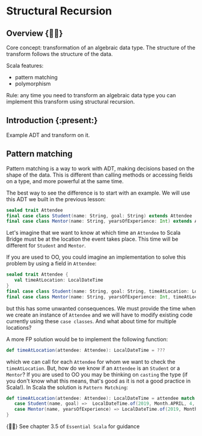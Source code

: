 # Structural Recursion

## Overview {:teacher:}

Core concept: transformation of an algebraic data type. The structure of the transform follows the structure of the data.

Scala features:
- pattern matching
- polymorphism

Rule: any time you need to transform an algebraic data type you can implement this transform using structural recursion.


## Introduction {:present:}

Example ADT and transform on it.


## Pattern matching

Pattern matching is a way to work with ADT, making decisions based on the shape of the data. This is different than calling methods or accessing fields on a type, and more powerful at the same time.

The best way to see the difference is to start with an example. We will use this ADT we built in the previous lesson:

```scala
sealed trait Attendee
final case class Student(name: String, goal: String) extends Attendee
final case class Mentor(name: String, yearsOfExperience: Int) extends Attendee
```

Let's imagine that we want to know at which time an `Attendee` to Scala Bridge must be at the location the event takes place. This time will be different for `Student` and `Mentor`. 

If you are used to OO, you could imagine an implementation to solve this problem by using a field in `Attendee`:

```scala
sealed trait Attendee {
   val timeAtLocation: LocalDateTime
}
final case class Student(name: String, goal: String, timeAtLocation: LocalDateTime) extends Attendee
final case class Mentor(name: String, yearsOfExperience: Int, timeAtLocation: LocalDateTime) extends Attendee
```

but this has some unwanted consequences. We must provide the time when we create an instance of `Attendee` and we will have to modify existing code currently using these `case classes`. And what about time for multiple locations? 

A more FP solution would be to implement the following function:

```scala
def timeAtLocation(attendee: Attendee): LocalDateTime = ???
```

which we can call for each `Attendee` for whom we want to check the `timeAtLocation`. But, how do we know if an `Attendee` is an `Student` or a `Mentor`? If you are used to OO you may be thinking on `casting` the type (if you don't know what this means, that's good as it is not a good practice in Scala!). In Scala the solution is `Pattern Matching`:

```scala 
def timeAtLocation(attendee: Attendee): LocalDateTime = attendee match {
   case Student(name, goal) =>  LocalDateTime.of(2019, Month.APRIL, 4, 18, 00)
   case Mentor(name, yearsOfExperience) => LocalDateTime.of(2019, Month.APRIL, 4, 17, 30)
}
```



{:teacher:} See chapter 3.5 of `Essential Scala` for guidance
